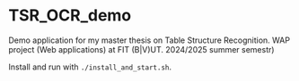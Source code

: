 # TSR_OCR_demo
Demo application for my master thesis on Table Structure Recognition. WAP project (Web applications) at FIT (B|V)UT. 2024/2025 summer semestr)

Install and run with `./install_and_start.sh`.
